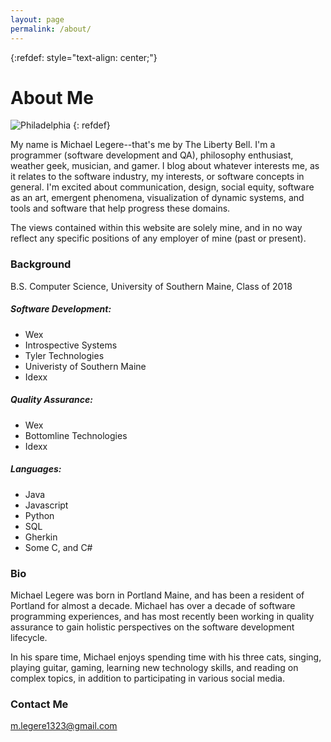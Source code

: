 ```yaml
---
layout: page
permalink: /about/
---
```

{:refdef: style="text-align: center;"}
# About Me
![Philadelphia](https://mlegere1323.github.io/TheBlog/images/Philadelphia.jpg)
{: refdef}

My name is Michael Legere--that's me by The Liberty Bell. I'm a programmer (software development and QA), philosophy enthusiast, weather geek, musician, and gamer. I blog about whatever interests me, as it relates to the software industry, my interests, or software concepts in general. I'm excited about communication, design, social equity, software as an art, emergent phenomena, visualization of dynamic systems, and tools and software that help progress these domains.

The views contained within this website are solely mine, and in no way reflect any specific positions of any employer of mine (past or present).

### Background

B.S. Computer Science, University of Southern Maine, Class of 2018

##### Software Development:
* Wex
* Introspective Systems
* Tyler Technologies
* Univeristy of Southern Maine
* Idexx

##### Quality Assurance:
* Wex
* Bottomline Technologies
* Idexx

##### Languages:
* Java
* Javascript
* Python
* SQL
* Gherkin
* Some C, and C#

### Bio

Michael Legere was born in Portland Maine, and has been a resident of Portland for almost a decade. Michael has over a decade of software programming experiences, and has most recently been working in quality assurance to gain holistic perspectives on the software development lifecycle. 

In his spare time, Michael enjoys spending time with his three cats, singing, playing guitar, gaming, learning new technology skills, and reading on complex topics, in addition to participating in various social media.

### Contact Me

[m.legere1323@gmail.com](mailto:m.legere1323@gmail.com)
